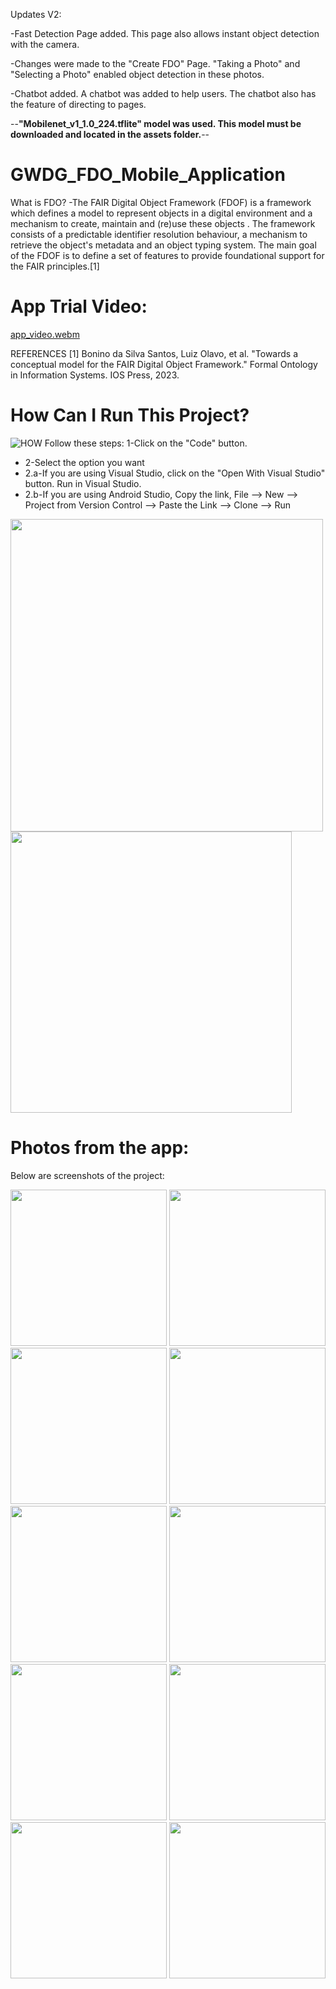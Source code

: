 Updates V2:

-Fast Detection Page added.
This page also allows instant object detection with the camera.

-Changes were made to the "Create FDO" Page.
"Taking a Photo" and "Selecting a Photo" enabled object detection in these photos.

-Chatbot added.
A chatbot was added to help users. The chatbot also has the feature of directing to pages.

--****"Mobilenet_v1_1.0_224.tflite" model was used. This model must be downloaded and located in the assets folder.****--

# GWDG_FDO_Mobile_Application
What is FDO?
-The FAIR Digital Object Framework (FDOF) is a framework which defines a model to represent objects in a digital environment and a mechanism to create, maintain and (re)use these objects . The framework consists of a predictable identifier resolution behaviour, a mechanism to retrieve the object's metadata and an object typing system. The main goal of the FDOF is to define a set of features to provide foundational support for the FAIR principles.[1]


# App Trial Video:
[app_video.webm](https://github.com/user-attachments/assets/86c25f47-5dc0-425e-889e-6e977d2da332)





REFERENCES
[1] Bonino da Silva Santos, Luiz Olavo, et al. "Towards a conceptual model for the FAIR Digital Object Framework." Formal Ontology in Information Systems. IOS Press, 2023.



# How Can I Run This Project?
![HOW](https://github.com/user-attachments/assets/28d3cac4-3662-4f5e-b857-057478586b3a)
Follow these steps:
1-Click on the "Code" button.
  + 2-Select the option you want
  + 2.a-If you are using Visual Studio, click on the "Open With Visual Studio" button. Run         in Visual Studio.
  + 2.b-If you are using Android Studio,
      Copy the link,
      File --> New --> Project from Version Control --> Paste the Link --> Clone --> Run

      
  <img src="https://github.com/user-attachments/assets/ac3fb370-b1a9-44b4-8aca-45acaf353cff" width="500">
      
      
  <img src="https://github.com/user-attachments/assets/ce787e5c-72ee-4fc8-936f-aafc823809dc" width="450">



      





# Photos from the app:
Below are screenshots of the project:


<img src="https://github.com/user-attachments/assets/52706105-a284-4448-b78c-3dc9e9560e21" width="250">
<img src="https://github.com/user-attachments/assets/1bf4e514-bbae-414c-b3a5-b195039dccd8" width="250">
<img src="https://github.com/user-attachments/assets/b63d6f7e-d169-4a28-b475-4fa5705444f8" width="250">



<img src="https://github.com/user-attachments/assets/6b5b100c-0eda-42c1-8408-66607515503c" width="250">
<img src="https://github.com/user-attachments/assets/9e2bfba4-64a4-4ad1-8ad5-ccba746e7628" width="250">
<img src="https://github.com/user-attachments/assets/5721665e-a076-42f0-938a-2e6c81e31a93" width="250">
<img src="https://github.com/user-attachments/assets/3ffb2042-99b9-419c-90b9-bddaaed6bcd8" width="250">
<img src="https://github.com/user-attachments/assets/8383c823-68aa-493c-bd28-6311c9911d41" width="250">
<img src="https://github.com/user-attachments/assets/88f1c668-2688-4057-8f3d-e5e6b5830f33" width="250">
<img src="https://github.com/user-attachments/assets/a65af9c0-d242-4295-8c8a-8fb257dae297" width="250">







